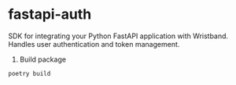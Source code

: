 # fastapi-auth
SDK for integrating your Python FastAPI application with Wristband. Handles user authentication and token management.


1. Build package
```bash
poetry build
```
